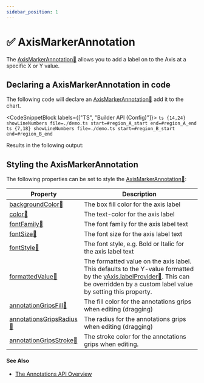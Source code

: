 ```yaml
---
sidebar_position: 1
---
```


# ✅ AxisMarkerAnnotation

The [AxisMarkerAnnotation:blue_book:](https://www.scichart.com/documentation/js/current/typedoc/classes/axismarkerannotation.html) allows you to add a label on to the Axis at a specific X or Y value.

<CenteredImageWrapper 
    src="/images/Annotations_AxisMarkerAnnotation.png"
/>

Declaring a AxisMarkerAnnotation in code
----------------------------------------

The following code will declare an [AxisMarkerAnnotation:blue_book:](https://www.scichart.com/documentation/js/current/typedoc/classes/axismarkerannotation.html) add it to the chart.

<CodeSnippetBlock labels={["TS", "Builder API (Config)"]}>
    ```ts {14,24} showLineNumbers file=./demo.ts start=#region_A_start end=#region_A_end
    ```
    ```ts {7,18} showLineNumbers file=./demo.ts start=#region_B_start end=#region_B_end
    ```
</CodeSnippetBlock>

Results in the following output: 

<LiveDocSnippet name="./demo" />

Styling the AxisMarkerAnnotation
--------------------------------

The following properties can be set to style the [AxisMarkerAnnotation:blue_book:](https://www.scichart.com/documentation/js/current/typedoc/classes/axismarkerannotation.html):

| **Property** | **Description** |
|--------------|-----------------|
| [backgroundColor:blue_book:](https://www.scichart.com/documentation/js/current/typedoc/classes/axismarkerannotation.html#backgroundColor) | The box fill color for the axis label |
| [color:blue_book:](https://www.scichart.com/documentation/js/current/typedoc/classes/axismarkerannotation.html#color) | The text-color for the axis label |
| [fontFamily:blue_book:](https://www.scichart.com/documentation/js/current/typedoc/classes/axismarkerannotation.html#fontfamily) | The font family for the axis label text |
| [fontSize:blue_book:](https://www.scichart.com/documentation/js/current/typedoc/classes/axismarkerannotation.html#fontSize) | The font size for the axis label text |
| [fontStyle:blue_book:](https://www.scichart.com/documentation/js/current/typedoc/classes/axismarkerannotation.html#fontStyle) | The font style, e.g. Bold or Italic for the axis label text |
| [formattedValue:blue_book:](https://www.scichart.com/documentation/js/current/typedoc/classes/axismarkerannotation.html#formattedvalue) | The formatted value on the axis label. This defaults to the Y-value formatted by the [yAxis.labelProvider:blue_book:](https://www.scichart.com/documentation/js/current/typedoc/classes/axisbase2d.html#labelprovider). This can be overridden by a custom label value by setting this property. |
| [annotationGripsFill:blue_book:](https://www.scichart.com/documentation/js/current/typedoc/classes/axismarkerannotation.html#annotationsgripsfill) | The fill color for the annotations grips when editing (dragging) |
| [annotationsGripsRadius:blue_book:](https://www.scichart.com/documentation/js/current/typedoc/classes/axismarkerannotation.html#annotationsgripsradius) | The radius for the annotations grips when editing (dragging) |
| [annotationGripsStroke:blue_book:](https://www.scichart.com/documentation/js/current/typedoc/classes/axismarkerannotation.html#annotationsgripsstroke) | The stroke color for the annotations grips when editing. |

#### See Also

* [The Annotations API Overview](/docs/2d-charts/annotations-api/axis-marker-annotation/axis-marker-annotation-overview)